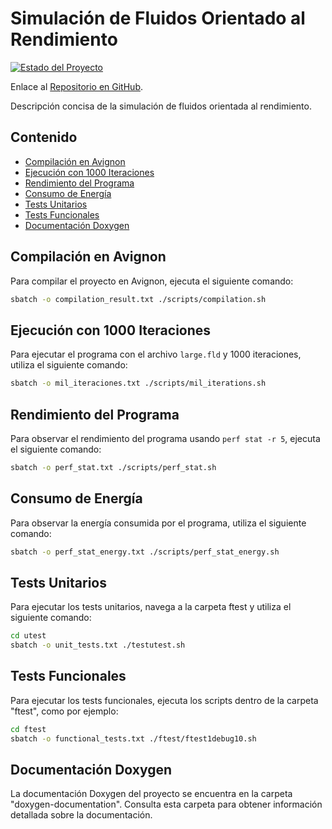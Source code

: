 # Simulación de Fluidos Orientado al Rendimiento

[![Estado del Proyecto](https://img.shields.io/badge/estado-finalizado-red.svg)](https://github.com/bale2manos/ac_p1/tree/final_version)

Enlace al [Repositorio en GitHub](https://github.com/bale2manos/ac_p1/tree/final_version).

Descripción concisa de la simulación de fluidos orientada al rendimiento.

## Contenido

- [Compilación en Avignon](#compilación-en-avignon)
- [Ejecución con 1000 Iteraciones](#ejecución-con-1000-iteraciones)
- [Rendimiento del Programa](#rendimiento-del-programa)
- [Consumo de Energía](#consumo-de-energía)
- [Tests Unitarios](#tests-unitarios)
- [Tests Funcionales](#tests-funcionales)
- [Documentación Doxygen](#documentación-doxygen)

## Compilación en Avignon

Para compilar el proyecto en Avignon, ejecuta el siguiente comando:

```bash
sbatch -o compilation_result.txt ./scripts/compilation.sh
```

## Ejecución con 1000 Iteraciones

Para ejecutar el programa con el archivo `large.fld` y 1000 iteraciones, utiliza el siguiente comando:

```bash
sbatch -o mil_iteraciones.txt ./scripts/mil_iterations.sh
```

## Rendimiento del Programa

Para observar el rendimiento del programa usando `perf stat -r 5`, ejecuta el siguiente comando:

```bash
sbatch -o perf_stat.txt ./scripts/perf_stat.sh
```
## Consumo de Energía

Para observar la energía consumida por el programa, utiliza el siguiente comando:

```bash
sbatch -o perf_stat_energy.txt ./scripts/perf_stat_energy.sh
```

## Tests Unitarios
Para ejecutar los tests unitarios, navega a la carpeta ftest y utiliza el siguiente comando:

```bash
cd utest
sbatch -o unit_tests.txt ./testutest.sh
```

## Tests Funcionales
Para ejecutar los tests funcionales, ejecuta los scripts dentro de la carpeta "ftest", como por ejemplo:

```bash
cd ftest
sbatch -o functional_tests.txt ./ftest/ftest1debug10.sh
```

## Documentación Doxygen
La documentación Doxygen del proyecto se encuentra en la carpeta "doxygen-documentation". Consulta esta carpeta para obtener información detallada sobre la documentación.
